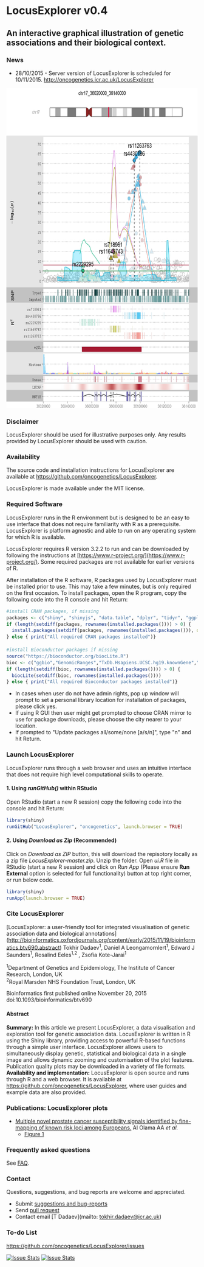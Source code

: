 LocusExplorer v0.4
=========

## An interactive graphical illustration of genetic associations and their biological context.


### News  
- 28/10/2015 - Server version of LocusExplorer is scheduled for 10/11/2015.
http://oncogenetics.icr.ac.uk/LocusExplorer


<p>
<a href="https://raw.githubusercontent.com/oncogenetics/LocusExplorer/master/www/Figure1.jpeg">
<img src="www/Figure1.jpeg" height="840px" width="700px">
</a>
</p>


### Disclaimer
LocusExplorer should be used for illustrative purposes only. Any results provided by LocusExplorer should be used with caution. 

### Availability  
The source code and installation instructions for LocusExplorer are available at https://github.com/oncogenetics/LocusExplorer.

LocusExplorer is made available under the MIT license.

### Required Software
LocusExplorer runs in the R environment but is designed to be an easy to use interface that does not require familiarity with R as a prerequisite. LocusExplorer is platform agnostic and able to run on any operating system for which R is available.

LocusExplorer requires R version 3.2.2 to run and can be downloaded by following the instructions at [https://www.r-project.org/](https://www.r-project.org/). Some required packages are not available for earlier versions of R.

After installation of  the R software, R packages used by LocusExplorer must be installed prior to use. This may take a few minutes, but is only required on the first occasion. To install packages, open the R program, copy the following code into the R console and hit Return:
```R
#install CRAN packages, if missing
packages <- c("shiny", "shinyjs", "data.table", "dplyr", "tidyr", "ggplot2", "knitr", "markdown", "stringr","DT","seqminer")
if (length(setdiff(packages, rownames(installed.packages()))) > 0) {
  install.packages(setdiff(packages, rownames(installed.packages())), dependencies = TRUE)  
} else { print("All required CRAN packages installed")}

#install Bioconductor packages if missing
source("https://bioconductor.org/biocLite.R")
bioc <- c("ggbio","GenomicRanges","TxDb.Hsapiens.UCSC.hg19.knownGene","org.Hs.eg.db")
if (length(setdiff(bioc, rownames(installed.packages()))) > 0) {
  biocLite(setdiff(bioc, rownames(installed.packages())))  
} else { print("All required Bioconductor packages installed")}
```
- In cases when user do not have admin rights, pop up window will prompt to set a personal library location for installation of packages, please click yes.
- If using R GUI then user might get prompted to choose CRAN mirror to use for package downloads, please choose the city nearer to your location.
- If prompted to "Update packages all/some/none [a/s/n]", type "n" and hit Return.


### Launch LocusExplorer
LocusExplorer runs through a web browser and uses an intuitive interface that does not require high level computational skills to operate.

#### 1. Using *runGitHub()* within RStudio

Open RStudio (start a new R session) copy the following code into the console and hit Return:
```R
library(shiny)  
runGitHub("LocusExplorer", "oncogenetics", launch.browser = TRUE)
```

#### 2. Using *Download as Zip* (Recommended)
Click on *Download as ZIP* button, this will download the repisotory locally as a zip file *LocusExplorer-master.zip*. Unzip the folder. Open *ui.R* file in RStudio (start a new R session) and click on *Run App* (Please ensure **Run External** option is selected for full functionality) button at top right corner, or run below code.

```R
library(shiny)  
runApp(launch.browser = TRUE)
```

### Cite LocusExplorer
[LocusExplorer: a user-friendly tool for integrated visualisation of genetic association data and biological annotations] (http://bioinformatics.oxfordjournals.org/content/early/2015/11/19/bioinformatics.btv690.abstract)  Tokhir Dadaev<sup>1</sup>, Daniel A Leongamornlert<sup>1</sup>, Edward J Saunders<sup>1</sup>, Rosalind Eeles<sup>1,2</sup> , Zsofia Kote-Jarai<sup>1</sup>   

<sup>1</sup>Department of Genetics and Epidemiology, The Institute of Cancer Research, London, UK   
<sup>2</sup>Royal Marsden NHS Foundation Trust, London, UK

Bioinformatics first published online November 20, 2015 doi:10.1093/bioinformatics/btv690

#### Abstract
**Summary:** In this article we present LocusExplorer, a data visualisation and exploration tool for genetic association data. LocusExplorer is written in R using the Shiny library, providing access to powerful R-based functions through a simple user interface. LocusExplorer allows users to simultaneously display genetic, statistical and biological data in a single image and allows dynamic zooming and customisation of the plot features. Publication quality plots may be downloaded in a variety of file formats.   
**Availability and implementation:** LocusExplorer is open source and runs through R and a web browser. It is available at https://github.com/oncogenetics/LocusExplorer, where user guides and example data are also provided.

### Publications: LocusExplorer plots
* [Multiple novel prostate cancer susceptibility signals identified by fine-mapping of known risk loci among Europeans.](http://www.ncbi.nlm.nih.gov/pubmed/26025378) Al Olama AA *et al.*   
    + [Figure 1](http://www.ncbi.nlm.nih.gov/pmc/articles/PMC4572072/figure/DDV203F1/)

### Frequently asked questions  
See [FAQ](https://github.com/oncogenetics/LocusExplorer/blob/master/Markdown/FAQ.md).

### Contact  
Questions, suggestions, and bug reports are welcome and appreciated.   
- Submit [suggestions and bug-reports](https://github.com/oncogenetics/LocusExplorer/issues)   
- Send [pull request](https://github.com/oncogenetics/LocusExplorer/pulls)   
- Contact email [T Dadaev](mailto: tokhir.dadaev@icr.ac.uk)   

### To-do List
https://github.com/oncogenetics/LocusExplorer/issues   

[![Issue Stats](http://issuestats.com/github/oncogenetics/LocusExplorer/badge/issue)](http://issuestats.com/github/oncogenetics/LocusExplorer)
[![Issue Stats](http://issuestats.com/github/oncogenetics/LocusExplorer/badge/pr)](http://issuestats.com/github/oncogenetics/LocusExplorer)

